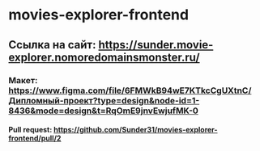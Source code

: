 # movies-explorer-frontend

## Ссылка на сайт: https://sunder.movie-explorer.nomoredomainsmonster.ru/

### Макет: https://www.figma.com/file/6FMWkB94wE7KTkcCgUXtnC/Дипломный-проект?type=design&node-id=1-8436&mode=design&t=RqOmE9jnvEwjufMK-0

#### Pull request: https://github.com/Sunder31/movies-explorer-frontend/pull/2
